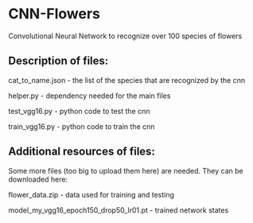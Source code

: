 # CNN-Flowers
Convolutional Neural Network to recognize over 100 species of flowers

## Description of files:

cat_to_name.json - the list of the species that are recognized by the cnn

helper.py	- dependency needed for the main files

test_vgg16.py	- python code to test the cnn 

train_vgg16.py	- python code to train the cnn

## Additional resources of files:

Some more files (too big to upload them here) are needed. They can be downloaded here:

flower_data.zip - data used for training and testing

model_my_vgg16_epoch150_drop50_lr01.pt - trained network states
